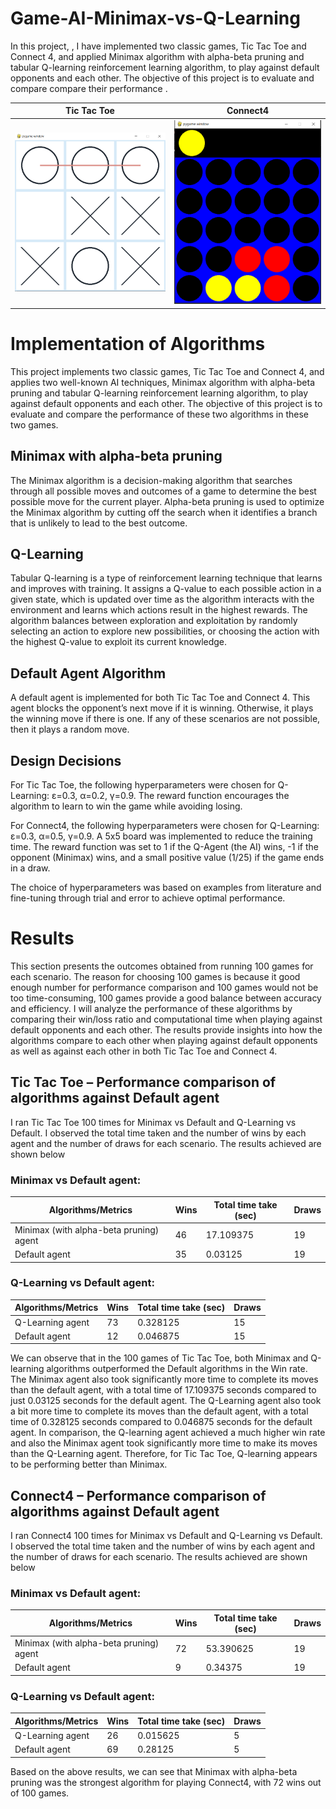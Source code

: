 # Game-AI-Minimax-vs-Q-Learning
In this project, , I have implemented two classic games, Tic Tac Toe and Connect 4, and applied Minimax algorithm with alpha-beta pruning and tabular Q-learning reinforcement learning algorithm, to play against default opponents and each other. The objective of this project is to evaluate and compare compare their performance .
<br/>

Tic Tac Toe       |  Connect4
:-------------------------:|:-------------------------:
![](tic_tac_toe.png)  |  ![](connect4.png)

# Implementation of Algorithms
This project implements two classic games, Tic Tac Toe and Connect 4, and applies two well-known AI techniques, Minimax algorithm with alpha-beta pruning and tabular Q-learning reinforcement learning algorithm, to play against default opponents and each other. The objective of this project is to evaluate and compare the performance of these two algorithms in these two games.

## Minimax with alpha-beta pruning
The Minimax algorithm is a decision-making algorithm that searches through all possible moves and outcomes of a game to determine the best possible move for the current player. Alpha-beta pruning is used to optimize the Minimax algorithm by cutting off the search when it identifies a branch that is unlikely to lead to the best outcome.

## Q-Learning
Tabular Q-learning is a type of reinforcement learning technique that learns and improves with training. It assigns a Q-value to each possible action in a given state, which is updated over time as the algorithm interacts with the environment and learns which actions result in the highest rewards. The algorithm balances between exploration and exploitation by randomly selecting an action to explore new possibilities, or choosing the action with the highest Q-value to exploit its current knowledge.

## Default Agent Algorithm
A default agent is implemented for both Tic Tac Toe and Connect 4. This agent blocks the opponent’s next move if it is winning. Otherwise, it plays the winning move if there is one. If any of these scenarios are not possible, then it plays a random move.

## Design Decisions
For Tic Tac Toe, the following hyperparameters were chosen for Q-Learning: ε=0.3, α=0.2, γ=0.9. The reward function encourages the algorithm to learn to win the game while avoiding losing.

For Connect4, the following hyperparameters were chosen for Q-Learning: ε=0.3, α=0.5, γ=0.9. A 5x5 board was implemented to reduce the training time. The reward function was set to 1 if the Q-Agent (the AI) wins, -1 if the opponent (Minimax) wins, and a small positive value (1/25) if the game ends in a draw.

The choice of hyperparameters was based on examples from literature and fine-tuning through trial and error to achieve optimal performance.

# Results

This section presents the outcomes obtained from running 100 games for each scenario. The reason for choosing 100 games is because it good enough number for performance comparison and 100 games would not be too time-consuming, 100 games provide a good balance between accuracy and efficiency. I will analyze the performance of these algorithms by comparing their win/loss ratio and computational time when playing against default opponents and each other. The results provide insights into how the algorithms compare to each other when playing against default opponents as well as against each other in both Tic Tac Toe and Connect 4. 

## Tic Tac Toe – Performance comparison of algorithms against Default agent

I ran Tic Tac Toe 100 times for Minimax vs Default and Q-Learning vs Default. I observed the total time taken and the number of wins by each agent and the number of draws for each scenario.
The results achieved are shown below


### Minimax vs Default agent:

| Algorithms/Metrics                        | Wins | Total time take (sec) | Draws |
|-------------------------------------------|------|-----------------------|-------|
| Minimax (with alpha-beta pruning) agent   | 46   | 17.109375             | 19    |
| Default agent                             | 35   | 0.03125               | 19      |


### Q-Learning vs Default agent:

| Algorithms/Metrics | Wins | Total time take (sec) | Draws |
|--------------------|------|-----------------------|-------|
| Q-Learning agent   | 73   | 0.328125              | 15    |
| Default agent      | 12   | 0.046875              | 15   |


We can observe that in the 100 games of Tic Tac Toe, both Minimax and Q-learning algorithms outperformed the Default algorithms in the Win rate. The Minimax agent also took significantly more time to complete its moves than the default agent, with a total time of 17.109375 seconds compared to just 0.03125 seconds for the default agent. The Q-Learning agent also took a bit more time to complete its moves than the default agent, with a total time of 0.328125 seconds compared to 0.046875 seconds for the default agent.
In comparison, the Q-learning agent achieved a much higher win rate and also the Minimax agent took significantly more time to make its moves than the Q-Learning agent. Therefore, for Tic Tac Toe, Q-learning appears to be performing better than Minimax.

## Connect4 – Performance comparison of algorithms against Default agent
I ran Connect4 100 times for Minimax vs Default and Q-Learning vs Default. I observed the total time taken and the number of wins by each agent and the number of draws for each scenario.
The results achieved are shown below

### Minimax vs Default agent:

| Algorithms/Metrics                        | Wins | Total time take (sec) | Draws |
|-------------------------------------------|------|-----------------------|-------|
| Minimax (with alpha-beta pruning) agent   | 72   | 53.390625             | 19    |
| Default agent                             | 9    | 0.34375               |  19    |


### Q-Learning vs Default agent:

| Algorithms/Metrics | Wins | Total time take (sec) | Draws |
|--------------------|------|-----------------------|-------|
| Q-Learning agent   | 26   | 0.015625              | 5     |
| Default agent      | 69   | 0.28125               | 5      |


Based on the above results, we can see that Minimax with alpha-beta pruning was the strongest algorithm for playing Connect4, with 72 wins out of 100 games.




